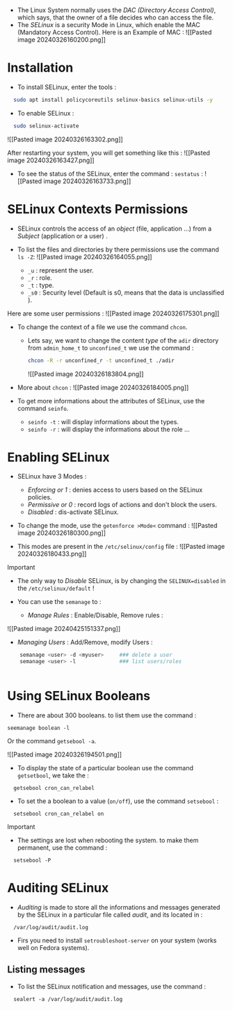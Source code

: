 
- The Linux System normally uses the *DAC (Directory Access Control)*, which says, that the owner of a file decides who can access the file.
- The *SELinux* is a security Mode in Linux, which enable the MAC (Mandatory Access Control). Here is an Example of MAC :
  ![[Pasted image 20240326160200.png]]

# Installation

- To install SELinux, enter the tools :
  
```bash
  sudo apt install policycoreutils selinux-basics selinux-utils -y
```

- To enable SELinux :
  
```bash
  sudo selinux-activate
```

![[Pasted image 20240326163302.png]]

After restarting your system, you will get something like this :
![[Pasted image 20240326163427.png]]

- To see the status of the SELinux, enter the command : `sestatus` :
  ![[Pasted image 20240326163733.png]]


# SELinux Contexts Permissions

- SELinux controls the access of an *object* (file, application ...) from a *Subject* (application or a user) .
- To list the files and directories by there permissions use the command `ls -Z`:
  ![[Pasted image 20240326164055.png]]
  
  - `_u` : represent the user.
  - `_r` : role.
  - `_t` : type.
  - `_s0` : Security level (Default is s0, means that the data is unclassified ).

Here are some user permissions :
![[Pasted image 20240326175301.png]]


- To change the context of a file we use the command `chcon`.
  - Lets say, we want to change the content *type* of the `adir` directory from `admin_home_t` to `unconfined_t` we use the command :
    
	```bash
    chcon -R -r unconfined_r -t unconfined_t ./adir
	```
	
	![[Pasted image 20240326183804.png]]

- More about `chcon` :
  ![[Pasted image 20240326184005.png]]

- To get more informations about the attributes of SELinux, use the command `seinfo`.
  - `seinfo -t` : will display informations about the types.
  - `seinfo -r` : will display the informations about the role ...
# Enabling SELinux

- SELinux have 3 Modes :
  
  - *Enforcing or 1* : denies access to users based on the SELinux policies.
  - *Permissive or 0* : record logs of actions and don't block the users.
  - *Disabled* : dis-activate SELinux.

- To change the mode, use the `getenforce >Mode<` command :
  ![[Pasted image 20240326180300.png]]
- This modes are present in the `/etc/selinux/config` file :
  ![[Pasted image 20240326180433.png]]


> [!Important]
> 
> - The only way to *Disable* SELinux, is by changing the `SELINUX=disabled` in the `/etc/selinux/default` !


- You can use the `semanage` to :
  
  - *Manage Rules* : Enable/Disable, Remove rules :
    
![[Pasted image 20240425151337.png]]
    
  - *Managing Users* : Add/Remove, modify Users :
    
```bash
    semanage <user> -d <myuser>     ### delete a user
    semanage <user> -l              ### list users/roles
    
```

    
# Using SELinux Booleans


- There are about 300 booleans. to list them use the command :
  
```
seemanage boolean -l 
```

Or the command `getsebool -a`.

![[Pasted image 20240326194501.png]]

- To display the state of a particular boolean use the command `getsetbool`, we take the :
  
```
  getsebool cron_can_relabel
```

- To set the a boolean to a value (`on/off`), use the command `setsebool` :
  
```
  setsebool cron_can_relabel on
```


> [!Important]
> - The settings are lost when rebooting the system. to make them permanent, use the command :
>   
> ```
>   setsebool -P
> ```


# Auditing SELinux

- *Auditing* is made to store all the informations and messages generated by the SELinux in a particular file called *audit*, and its located in :
  
```
  /var/log/audit/audit.log
```

- Firs you need to install `setroubleshoot-server` on your system (works well on Fedora systems).

## Listing messages

- To list the SELinux notification and messages, use the command :
  
```
  sealert -a /var/log/audit/audit.log
```

